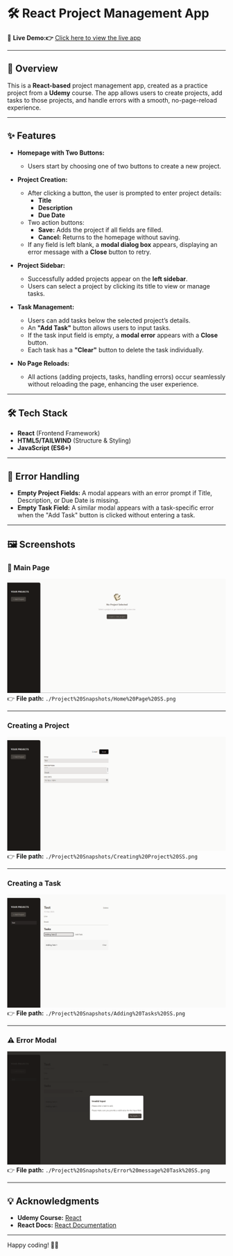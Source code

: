 # 🛠️ React Project Management App

🚀 **Live Demo:👉** [Click here to view the live app](https://project-management-arunav.netlify.app) 

---

## 📌 Overview

This is a **React-based** project management app, created as a practice project from a **Udemy** course. The app allows users to create projects, add tasks to those projects, and handle errors with a smooth, no-page-reload experience.

---

## ✨ Features

- **Homepage with Two Buttons:**

  - Users start by choosing one of two buttons to create a new project.

- **Project Creation:**

  - After clicking a button, the user is prompted to enter project details:
    - **Title**
    - **Description**
    - **Due Date**
  - Two action buttons:
    - **Save:** Adds the project if all fields are filled.
    - **Cancel:** Returns to the homepage without saving.
  - If any field is left blank, a **modal dialog box** appears, displaying an error message with a **Close** button to retry.

- **Project Sidebar:**

  - Successfully added projects appear on the **left sidebar**.
  - Users can select a project by clicking its title to view or manage tasks.

- **Task Management:**

  - Users can add tasks below the selected project’s details.
  - An **"Add Task"** button allows users to input tasks.
  - If the task input field is empty, a **modal error** appears with a **Close** button.
  - Each task has a **"Clear"** button to delete the task individually.

- **No Page Reloads:**
  - All actions (adding projects, tasks, handling errors) occur seamlessly without reloading the page, enhancing the user experience.

---

## 🛠️ Tech Stack

- **React** (Frontend Framework)
- **HTML5/TAILWIND** (Structure & Styling)
- **JavaScript (ES6+)**

---

## 🐛 Error Handling

- **Empty Project Fields:** A modal appears with an error prompt if Title, Description, or Due Date is missing.
- **Empty Task Field:** A similar modal appears with a task-specific error when the "Add Task" button is clicked without entering a task.

---

## 🖼️ Screenshots

### 🌟 Main Page

![Main Page Screenshot](./Project%20Snapshots/Home%20Page%20SS.png)  
👉 **File path:** `./Project%20Snapshots/Home%20Page%20SS.png`

---

### Creating a Project

![Creating a Project Screenshot](./Project%20Snapshots/Creating%20Project%20SS.png)
👉 **File path:** `./Project%20Snapshots/Creating%20Project%20SS.png`

---

### Creating a Task

![Creating a Task in an Added project](./Project%20Snapshots/Adding%20Tasks%20SS.png)
👉 **File path:** `./Project%20Snapshots/Adding%20Tasks%20SS.png`

---

### ⚠️ Error Modal

![Error Modal Screenshot](./Project%20Snapshots/Error%20message%20Task%20SS.png)  
👉 **File path:** `./Project%20Snapshots/Error%20message%20Task%20SS.png`

---

## 💡 Acknowledgments

- **Udemy Course:** [React](https://www.udemy.com/course/react-the-complete-guide-incl-redux/)
- **React Docs:** [React Documentation](https://reactjs.org/docs/getting-started.html)

---

Happy coding! 🚀✨
